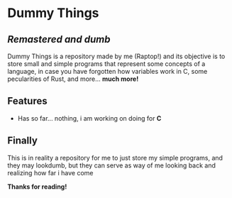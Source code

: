 # Dummy Things
## _Remastered and dumb_

Dummy Things is a repository made by me (Raptop!) and its objective is to store small and simple programs that represent some concepts of a language, in case you have forgotten how variables work in C, some pecularities of Rust, and more... **much more!**

## Features

- Has so far... nothing, i am working on doing for **C** 

## Finally

This is in reality a repository for me to just store my simple programs, and they may lookdumb, but they can serve as way of me looking back and realizing how far i have come

**Thanks for reading!**

